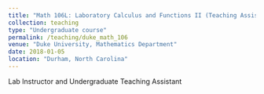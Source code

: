 ```yaml
---
title: "Math 106L: Laboratory Calculus and Functions II (Teaching Assistant)"
collection: teaching
type: "Undergraduate course"
permalink: /teaching/duke_math_106
venue: "Duke University, Mathematics Department"
date: 2018-01-05
location: "Durham, North Carolina"
---
```


Lab  Instructor and Undergraduate Teaching Assistant
